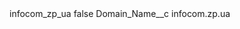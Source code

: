 <?xml version="1.0" encoding="UTF-8"?>
<CustomMetadata xmlns="http://soap.sforce.com/2006/04/metadata" xmlns:xsi="http://www.w3.org/2001/XMLSchema-instance" xmlns:xsd="http://www.w3.org/2001/XMLSchema">
    <label>infocom_zp_ua</label>
    <protected>false</protected>
    <values>
        <field>Domain_Name__c</field>
        <value xsi:type="xsd:string">infocom.zp.ua</value>
    </values>
</CustomMetadata>
